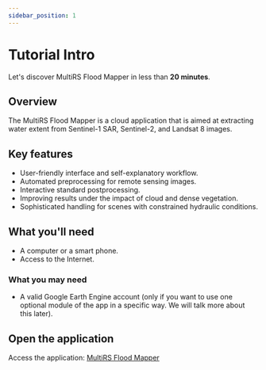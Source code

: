 ```yaml
---
sidebar_position: 1
---
```


# Tutorial Intro

Let's discover MultiRS Flood Mapper in less than **20 minutes**.

## Overview

The MultiRS Flood Mapper is a cloud application that is aimed at extracting water extent from Sentinel-1 SAR, Sentinel-2, and Landsat 8 images.

## Key features

- User-friendly interface and self-explanatory workflow.
- Automated preprocessing for remote sensing images.
- Interactive standard postprocessing.
- Improving results under the impact of cloud and dense vegetation.
- Sophisticated handling for scenes with constrained hydraulic conditions.

## What you'll need

- A computer or a smart phone.
- Access to the Internet.

### What you may need

- A valid Google Earth Engine account (only if you want to use one optional module of the app in a specific way. We will talk more about this later).

## Open the application

Access the application: [MultiRS Flood Mapper](https://sar1-iris.users.earthengine.app/view/multirs-flood-mapper)
